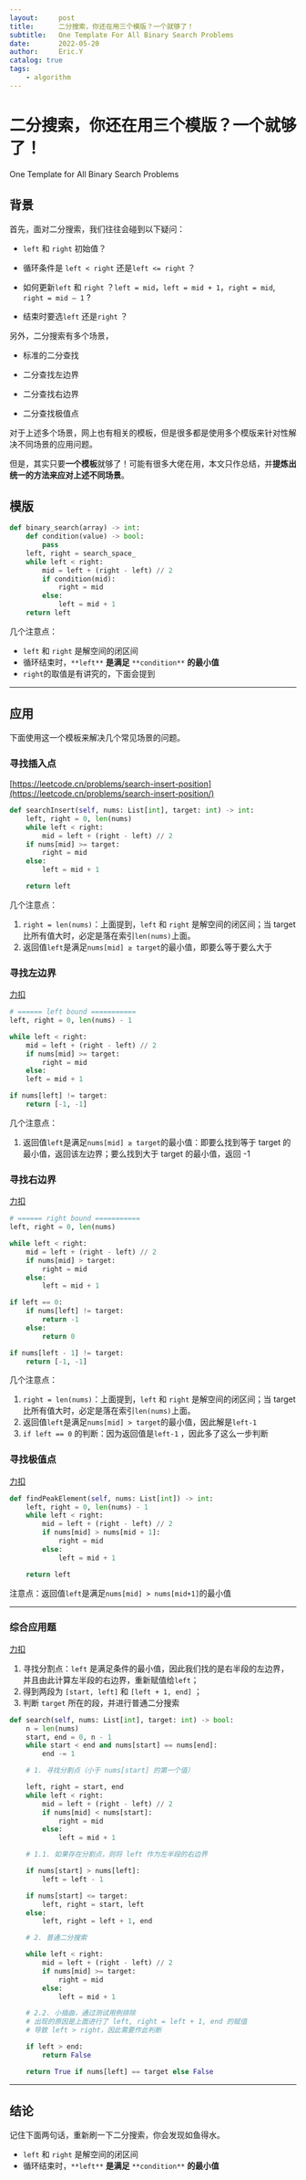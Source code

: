 ```yaml
---
layout:     post
title:      二分搜索，你还在用三个模版？一个就够了！
subtitle:   One Template For All Binary Search Problems
date:       2022-05-20
author:     Eric.Y
catalog: true
tags:
    - algorithm
---
```


# 二分搜索，你还在用三个模版？一个就够了！

One Template for All Binary Search Problems

## 背景

首先，面对二分搜索，我们往往会碰到以下疑问：

- `left` 和 `right` 初始值？
  
- 循环条件是 `left < right` 还是`left <= right` ？
  
- 如何更新`left` 和 `right` ？`left = mid`，`left = mid + 1`，`right = mid`, `right = mid — 1` ?
  
- 结束时要选`left` 还是`right` ？
  

另外，二分搜索有多个场景，

- 标准的二分查找
  
- 二分查找左边界
  
- 二分查找右边界
  
- 二分查找极值点
  

对于上述多个场景，网上也有相关的模板，但是很多都是使用多个模版来针对性解决不同场景的应用问题。

但是，其实只要**一个模板**就够了！可能有很多大佬在用，本文只作总结，并**提炼出统一的方法来应对上述不同场景**。

## 模版

```python
def binary_search(array) -> int:  
    def condition(value) -> bool:  
        pass  
    left, right = search_space_  
    while left < right:  
        mid = left + (right - left) // 2  
        if condition(mid):  
            right = mid  
        else:  
            left = mid + 1  
    return left
```

几个注意点：

- `left` 和 `right` 是解空间的闭区间
- 循环结束时，`**left**` **是满足** `**condition**` **的最小值**
- `right`的取值是有讲究的，下面会提到

---

## 应用

下面使用这一个模板来解决几个常见场景的问题。

### 寻找插入点

[https://leetcode.cn/problems/search-insert-position](https://leetcode.cn/problems/search-insert-position/)

```python
def searchInsert(self, nums: List[int], target: int) -> int:  
    left, right = 0, len(nums)
    while left < right:  
        mid = left + (right - left) // 2  
    if nums[mid] >= target:  
        right = mid  
    else:  
        left = mid + 1  

    return left
```

几个注意点：

1. `right = len(nums)`：上面提到，`left` 和 `right` 是解空间的闭区间；当 target 比所有值大时，必定是落在索引`len(nums)`上面。
2. 返回值`left`是满足`nums[mid] ≥ target`的最小值，即要么等于要么大于

### 寻找左边界

[力扣](https://leetcode.cn/problems/find-first-and-last-position-of-element-in-sorted-array/)

```python
# ====== left bound ===========
left, right = 0, len(nums) - 1

while left < right:  
    mid = left + (right - left) // 2  
    if nums[mid] >= target:  
        right = mid  
    else:  
    left = mid + 1

if nums[left] != target:  
    return [-1, -1]
```

几个注意点：

1. 返回值`left`是满足`nums[mid] ≥ target`的最小值：即要么找到等于 target 的最小值，返回该左边界；要么找到大于 target 的最小值，返回 -1

### 寻找右边界

[力扣](https://leetcode.cn/problems/find-first-and-last-position-of-element-in-sorted-array/)

```python
# ====== right bound ===========
left, right = 0, len(nums)

while left < right:  
    mid = left + (right - left) // 2  
    if nums[mid] > target:  
        right = mid  
    else:  
        left = mid + 1

if left == 0:  
    if nums[left] != target:  
        return -1  
    else:  
        return 0

if nums[left - 1] != target:  
    return [-1, -1]
```

几个注意点：

1. `right = len(nums)`：上面提到，`left` 和 `right` 是解空间的闭区间；当 target 比所有值大时，必定是落在索引`len(nums)`上面。
2. 返回值`left`是满足`nums[mid] > target`的最小值，因此解是`left-1`
3. `if left == 0` 的判断：因为返回值是`left-1` ，因此多了这么一步判断

### 寻找极值点

[力扣](https://leetcode.cn/problems/find-peak-element/)

```python
def findPeakElement(self, nums: List[int]) -> int:  
    left, right = 0, len(nums) - 1  
    while left < right:  
        mid = left + (right - left) // 2  
        if nums[mid] > nums[mid + 1]:  
            right = mid  
        else:  
            left = mid + 1

    return left
```

注意点：返回值`left`是满足`nums[mid] > nums[mid+1]`的最小值

---

### 综合应用题

[力扣](https://leetcode.cn/problems/search-in-rotated-sorted-array-ii/)

1. 寻找分割点：`left` 是满足条件的最小值，因此我们找的是右半段的左边界，并且由此计算左半段的右边界，重新赋值给`left`；
2. 得到两段为 `[start, left]` 和 `[left + 1, end]` ；
3. 判断 `target` 所在的段，并进行普通二分搜索

```python
def search(self, nums: List[int], target: int) -> bool:  
    n = len(nums)  
    start, end = 0, n - 1  
    while start < end and nums[start] == nums[end]:  
        end -= 1

    # 1. 寻找分割点（小于 nums[start] 的第一个值）

    left, right = start, end  
    while left < right:  
        mid = left + (right - left) // 2  
        if nums[mid] < nums[start]:  
            right = mid  
        else:  
            left = mid + 1

    # 1.1. 如果存在分割点，则将 left 作为左半段的右边界

    if nums[start] > nums[left]:  
        left = left - 1

    if nums[start] <= target:  
        left, right = start, left  
    else:  
        left, right = left + 1, end

    # 2. 普通二分搜索

    while left < right:  
        mid = left + (right - left) // 2  
        if nums[mid] >= target:  
            right = mid  
        else:  
            left = mid + 1

    # 2.2. 小插曲，通过测试用例排除  
    # 出现的原因是上面进行了 left, right = left + 1, end 的赋值  
    # 导致 left > right，因此需要作此判断

    if left > end:  
        return False

    return True if nums[left] == target else False
```

---

## 结论

记住下面两句话，重新刷一下二分搜索，你会发现如鱼得水。

- `left` 和 `right` 是解空间的闭区间
- 循环结束时，`**left**` **是满足** `**condition**` **的最小值**
